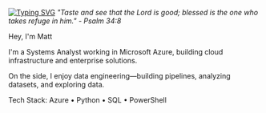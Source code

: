 [![Typing SVG](https://readme-typing-svg.demolab.com?font=Fira+Code&pause=1000&width=435&lines=Just+cosplaying+data+engineer)](https://git.io/typing-svg)
*"Taste and see that the Lord is good; blessed is the one who takes refuge in him." - Psalm 34:8*

Hey, I'm Matt

I'm a Systems Analyst working in Microsoft Azure, building cloud infrastructure and enterprise solutions.

On the side, I enjoy data engineering—building pipelines, analyzing datasets, and exploring data.

Tech Stack: Azure • Python • SQL • PowerShell